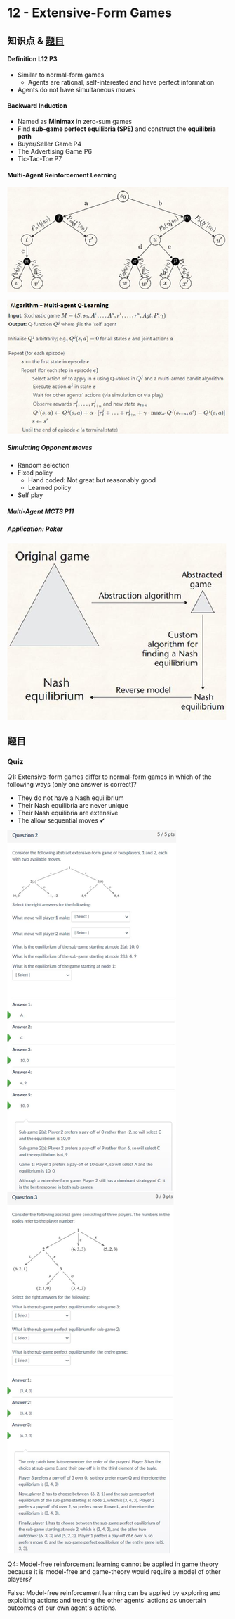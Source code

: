 # 12 - Extensive-Form Games



## 知识点 & [题目](#题目)

#### Definition	L12 P3

* Similar to normal-form games
  * Agents are rational, self-interested and have perfect information
* Agents do not have simultaneous moves

#### Backward Induction

* Named as **Minimax** in zero-sum games
* Find **sub-game perfect equilibria (SPE)** and construct the **equilibria path**
* Buyer/Seller Game    P4
* The Advertising Game    P6
* Tic-Tac-Toe    P7

#### Multi-Agent Reinforcement Learning

<img src="images/12/12-1.jpg" alt="12-1" style="zoom:80%;" />

![12-2](images/12/12-2.jpg)

##### Simulating Opponent moves

* Random selection
* Fixed policy
  * Hand coded: Not great but reasonably good
  * Learned policy
* Self play

##### Multi-Agent MCTS	P11

##### Application: Poker

![12-3](images/12/12-3.jpg)



## 题目

### Quiz

Q1: Extensive-form games differ to normal-form games in which of the following ways (only one answer is correct)?

* They do not have a Nash equilibrium
* Their Nash equilibria are never unique
* Their Nash equilibria are extensive
* The allow sequential moves ✔

<img src="images/12/12-4.jpg" alt="12-4" style="zoom:80%;" />

<img src="images/12/12-5.jpg" alt="12-5" style="zoom:80%;" />

Q4: Model-free reinforcement learning cannot be applied in game theory because it is model-free and game-theory would require a model of other players?

False: Model-free reinforcement learning can be applied by exploring and exploiting actions and treating the other agents' actions as uncertain outcomes of our own agent's actions.

